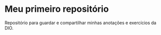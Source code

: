 # Meu primeiro repositório
Repositório para guardar e compartilhar minhas anotações e exercícios da DIO.
